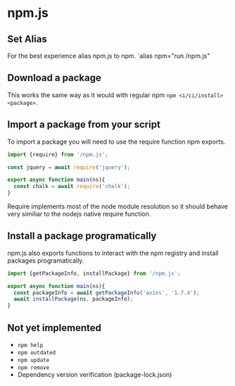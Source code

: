 # npm.js

## Set Alias

For the best experience alias npm.js to npm. `alias npm="run /npm.js"

## Download a package

This works the same way as it would with regular npm `npm <i/ci/install> <package>`.

## Import a package from your script

To import a package you will need to use the require function npm exports.

```js
import {require} from '/npm.js';

const jquery = await require('jquery');

export async function main(ns){
  const chalk = await require('chalk');
}
```

Require implements most of the node module resolution so it should behave very similiar to the nodejs native require function.

## Install a package programatically

npm.js also exports functions to interact with the npm registry and install packages programatically.

```js
import {getPackageInfo, installPackage} from '/npm.js';

export async function main(ns){
  const packageInfo = await getPackageInfo('axios', '1.7.4');
  await installPackage(ns, packageInfo);
}
```

## Not yet implemented

- `npm help`
- `npm outdated`
- `npm update`
- `npm remove`
- Dependency version verification (package-lock.json)

